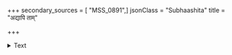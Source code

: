 +++
secondary_sources = [ "MSS_0891",]
jsonClass = "Subhaashita"
title = "अद्यापि ताम्"

+++

<details><summary>Text</summary>

अद्यापि तां कटिसमार्पितवामपाणिम् आकुञ्चितैकचरणाग्रनिरुद्धभूमिम्।  
स्तम्भावलम्बितभुजां पथि मां व्रजन्तं पश्यामि बन्धुरितकंधरमीक्षमाणाम्॥
</details>
